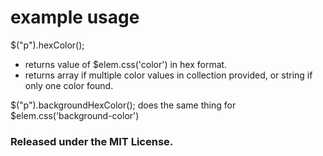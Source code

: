 # example usage

$("p").hexColor();

- returns value of $elem.css('color') in hex format.
- returns array if multiple color values in collection provided,
	or string if only one color found.
	
$("p").backgroundHexColor(); does the same thing for $elem.css('background-color')

### Released under the MIT License.